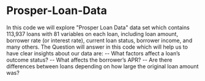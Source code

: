 # Prosper-Loan-Data
In this code we will explore "Prosper Loan Data" data set which contains 113,937 loans with 81 variables on each loan, including loan amount, borrower rate (or interest rate), current loan status, borrower income, and many others.  The Question will answer in this code which will help us to have clear insights about our data are:  -- What factors affect a loan’s outcome status?  -- What affects the borrower’s APR?  -- Are there differences between loans depending on how large the original loan amount was?
